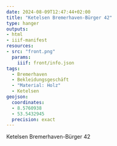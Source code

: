 ```yaml
---
date: 2024-08-09T12:47:44+02:00
title: "Ketelsen Bremerhaven-Bürger 42"
type: hanger
outputs:
- html
- iiif-manifest
resources:
- src: "front.png"
  params:
    iiif: front/info.json
tags:
  - Bremerhaven
  - Bekleidungsgeschäft
  - "Material: Holz"
  - Ketelsen
geojson:
  coordinates:
  - 8.5760938
  - 53.5432945
  precision: exact
---
```

Ketelsen Bremerhaven-Bürger 42

